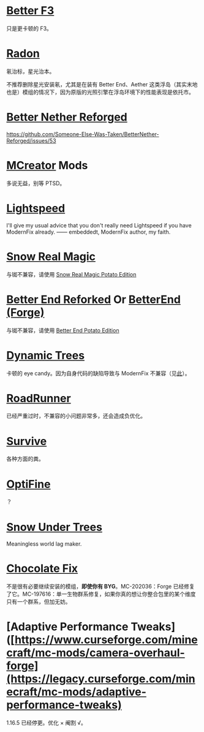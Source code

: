 # [Better F3](https://www.curseforge.com/minecraft/mc-mods/betterf3)
只是更卡顿的 F3。
# [Radon](https://www.curseforge.com/minecraft/mc-mods/radon)
氡治标，星光治本。

不推荐删除星光安装氡，尤其是在装有 Better End、Aether 这类浮岛（其实末地也是）模组的情况下，因为原版的光照引擎在浮岛环境下的性能表现是依托市。
# [Better Nether Reforged](https://www.curseforge.com/minecraft/mc-mods/betternether-reforged)
https://github.com/Someone-Else-Was-Taken/BetterNether-Reforged/issues/53
# [MCreator](https://mcreator.net/) Mods
多说无益，别等 PTSD。
# [Lightspeed](https://www.curseforge.com/minecraft/mc-mods/lightspeedmod)
I'll give my usual advice that you don't really need Lightspeed if you have ModernFix already.
—— embeddedt, ModernFix author, my faith.
# [Snow Real Magic](https://www.curseforge.com/minecraft/mc-mods/snow-real-magic)
与铷不兼容，请使用 [Snow Real Magic Potato Edition](https://www.curseforge.com/minecraft/mc-mods/snow-real-magic-potato-edition)
# [Better End Reforked](https://www.curseforge.com/minecraft/mc-mods/betterend-re-forked) Or [BetterEnd (Forge)](https://www.curseforge.com/minecraft/mc-mods/betterend-forge-port)
与铷不兼容，请使用 [Better End Potato Edition](https://www.curseforge.com/minecraft/mc-mods/better-end-potato-edition)
# [Dynamic Trees](https://www.curseforge.com/minecraft/mc-mods/dynamictrees)
卡顿的 eye candy。因为自身代码的缺陷导致与 ModernFix 不兼容（见[此](https://github.com/DynamicTreesTeam/DynamicTrees/issues/758)）。
# [RoadRunner](https://www.curseforge.com/minecraft/mc-mods/roadrunner)
已经严重过时，不兼容的小问题非常多，还会造成负优化。
# [Survive](https://www.curseforge.com/minecraft/mc-mods/survive)
各种方面的粪。
# [OptiFine](https://www.optifine.net/)
？
# [Snow Under Trees](https://www.curseforge.com/minecraft/mc-mods/snow-under-trees)
Meaningless world lag maker.
# [Chocolate Fix](https://www.curseforge.com/minecraft/mc-mods/chocolate-fix)
不是很有必要继续安装的模组，**即使你有 BYG**。MC-202036：Forge 已经修复了它。MC-197616：单一生物群系修复，如果你真的想让你整合包里的某个维度只有一个群系，但加无妨。
# [Adaptive Performance Tweaks]([https://www.curseforge.com/minecraft/mc-mods/camera-overhaul-forge](https://legacy.curseforge.com/minecraft/mc-mods/adaptive-performance-tweaks)
1.16.5 已经停更。优化 × 阉割 √。
